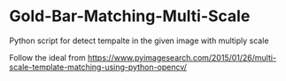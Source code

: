 # Gold-Bar-Matching-Multi-Scale
Python script for detect tempalte in the given image with multiply scale

Follow the ideal from https://www.pyimagesearch.com/2015/01/26/multi-scale-template-matching-using-python-opencv/
